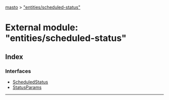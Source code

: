 [masto](../README.md) > ["entities/scheduled-status"](../modules/_entities_scheduled_status_.md)

# External module: "entities/scheduled-status"

## Index

### Interfaces

* [ScheduledStatus](../interfaces/_entities_scheduled_status_.scheduledstatus.md)
* [StatusParams](../interfaces/_entities_scheduled_status_.statusparams.md)

---

